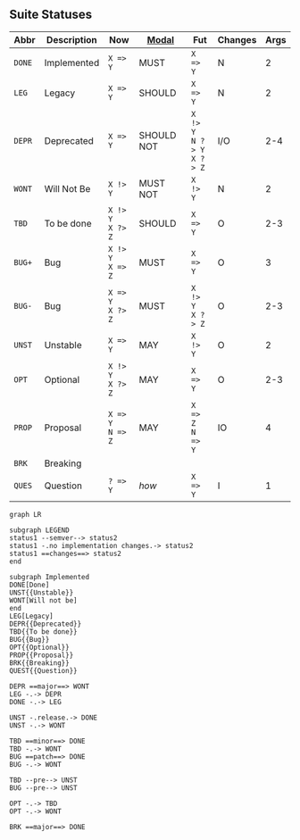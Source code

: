 ## Suite Statuses

| Abbr      | Description | Now      | [Modal](https://www.ietf.org/rfc/rfc2119.txt) | Fut            | Changes     | Args |
| --------- | ----------- | -------- | -------------- | --------- | --------- | --------- |
| `DONE`    | Implemented | `X => Y` | MUST   | `X => Y`       | N      | 2     |
| `LEG` | Legacy  | `X => Y` | SHOULD | `X => Y` | N | 2 |
| `DEPR`    | Deprecated  | `X => Y` | SHOULD NOT | `X !> Y`<br/>`N ?> Y`<br/>`X ?> Z` | I/O | 2-4 |
| `WONT` | Will Not Be | `X !> Y` | MUST NOT | `X !> Y` | N | 2 |
| `TBD` | To be done | `X !> Y`<br/>`X ?> Z` | SHOULD | `X => Y` | O | 2-3 |
| `BUG+` | Bug | `X !> Y`<br/>`X => Z` | MUST | `X => Y` | O | 3 |
| `BUG-` | Bug | `X => Y`<br/>`X ?> Z` | MUST | `X !> Y`<br/>`X ?> Z` | O | 2-3 |
| `UNST` | Unstable | `X => Y` | MAY | `X !> Y` | O | 2 |
| `OPT` | Optional | `X !> Y`<br/> `X ?> Z` | MAY | `X => Y` | O | 2-3 |
| `PROP` | Proposal | `X => Y`<br/>`N => Z` | MAY | `X => Z`<br/>`N => Y` | IO | 4 |
| `BRK` | Breaking |  |  |  |  |  |
| `QUES` | Question | `? => Y` | *how* | `X => Y` | I | 1 |




```mermaid
graph LR

subgraph LEGEND
status1 --semver--> status2
status1 -.no implementation changes.-> status2
status1 ==changes==> status2
end

subgraph Implemented
DONE[Done]
UNST{{Unstable}}
WONT[Will not be]
end
LEG[Legacy]
DEPR{{Deprecated}}
TBD{{To be done}}
BUG{{Bug}}
OPT{{Optional}}
PROP{{Proposal}}
BRK{{Breaking}}
QUEST{{Question}}

DEPR ==major==> WONT
LEG -.-> DEPR
DONE -.-> LEG

UNST -.release.-> DONE
UNST -.-> WONT

TBD ==minor==> DONE
TBD -.-> WONT
BUG ==patch==> DONE
BUG -.-> WONT

TBD --pre--> UNST
BUG --pre--> UNST

OPT -.-> TBD
OPT -.-> WONT

BRK ==major==> DONE 
```

